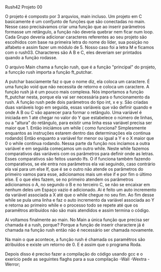 Rush42 Projeto 00

O projeto é composto por 3 arquvios, main incluso.
Um projeto em C basicamente é um confjunto de funções que são conectadas no main. 
Nesse caso precisávamos criar uma função que ao inserir parâmetros formasse um retângulo, a função não deveria quebrar nem ficar num loop.
Cada Grupo deveria adicionar caracteres referentes ao seu projeto são escolhidos com base na primeira letra do nome do líder, sua posição no alfabeto e assim fazer um módulo de 5. Nosso caso foi a letra M e ficamos com o rush03. Characteres são A B e C, eles deveriam ser printados quando a função rodasse.

O arquivo Main chama a função rush, que é a função "principal" do projeto, a funcção rush importa a função ft_putchar.

A putchar basciamente faz o que o nome diz, ela coloca um caractere. É uma função void que não necessita de retorno e coloca um caractere.
A função rush já é um pouco mais complexa. Nós importamos a função ft_putchar nesta, porque ela vai ser necessária para o funcionamento da rush.
A função rush pede dois parâmetros do tipo int, x e y.
São criadas duas variáveis logo em seguida, essas variáveis que vão definir quando e onde A B ou C vão aparecer para formar o retângulo.
Uma variável é iniciada em 1 até chegar no valor do Y que estabelece o número de linhas, ou a "altura" do retângulo, para existir uma linha essa variável precisa ser maior que 1. Então iniciámos um while ( como funciona? Simplesmente enquantos as instruções estarem dentro das determinações ela continua rodando) 
Então enquanto a variável for menor ou igual a Y e o X maior que 0 o while continua rodando. Nessa parte da função nos inciamos a outra variável e em seguida começamos um outro while. Neste while fazemos comparativos das variáveis com os parâmetros para definir onde as letras. Esses comparativos são feitos usando Ifs. 
O if funciona também fazendo comparativos, se ele entra nos parâmetros ela vai seguindo, caso contrário ela vai para um else If, que é se o outro não atende os parâmetros do primeiro vamos para esse, adicionamos mais um else if e por fim o último else. E o que eles fazem, se no primeiro atendem os parâmetros adicionamos o A, no segundo o B e no terceiro C, se não se encaixar em nenhum deles um Espaço vazio é adicionado. Ai é feito um auto incremento da variável associada a X até que o while chegue no seu fim. Ao fim desse while se pula uma linha e faz o auto incremento da variável associada ao Y e retorna ao primeiro while e o processo todo se repete até que os paramêtros atribuídos não são mais atendidos e assim termina o código.


Ai voltamos finalmente ao main. No Main a única função que precisa ser chamada é a rush, porque? Porque a função de inserir charactere já é chamada na função rush então não é necessário ser chamada novamente. 

Na main o que acontece, a função rush é chamada os paramêtros são atribuídos e existe um retorno de 0.
E é assim que o programa Roda.

Depois disso é preciso fazer a compilação do código usando gcc e o exerício pede as seguintes flaghs para a sua compilação -Wall -Wextra -Werror;
